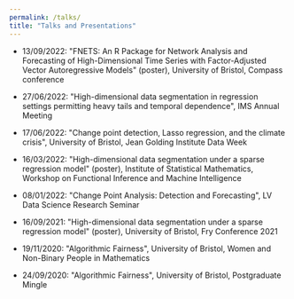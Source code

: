 ```yaml
---
permalink: /talks/
title: "Talks and Presentations"
---
```

- 13/09/2022: "FNETS: An R Package for Network Analysis and Forecasting of High-Dimensional Time Series with Factor-Adjusted Vector Autoregressive Models" (poster), University of Bristol, Compass conference 

- 27/06/2022: "High-dimensional data segmentation in regression settings permitting heavy tails and temporal dependence", IMS Annual Meeting

- 17/06/2022: "Change point detection, Lasso regression, and the climate crisis", University of Bristol, Jean Golding Institute Data Week

- 16/03/2022: "High-dimensional data segmentation under a sparse regression model" (poster), Institute of Statistical Mathematics, Workshop on Functional Inference and Machine Intelligence

- 08/01/2022: "Change Point Analysis: Detection and Forecasting", LV Data Science Research Seminar

- 16/09/2021: "High-dimensional data segmentation under a sparse regression model" (poster), University of Bristol, Fry Conference 2021

- 19/11/2020: "Algorithmic Fairness", University of Bristol, Women and Non-Binary People in Mathematics

- 24/09/2020: "Algorithmic Fairness", University of Bristol, Postgraduate Mingle


